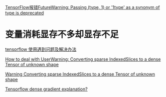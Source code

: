 [TensorFlow报错FutureWarning: Passing (type, 1) or '1type' as a synonym of type is deprecated](https://blog.csdn.net/kobe_academy/article/details/99706595)



# 变量消耗显存不多却显存不足

[tensorflow 使用遇到问题及解决办法](https://blog.csdn.net/LaineGates/article/details/78974660)

[How to deal with UserWarning: Converting sparse IndexedSlices to a dense Tensor of unknown shape](https://stackoverflow.com/questions/45882401/how-to-deal-with-userwarning-converting-sparse-indexedslices-to-a-dense-tensor)

[Warning Converting sparse IndexedSlices to a dense Tensor of unknown shape]([http://www.iterate.site/post/01-%E6%95%B0%E5%AD%97%E7%9A%84%E5%BC%A0%E5%8A%9B/02-%E6%9C%BA%E5%99%A8%E5%AD%A6%E4%B9%A0/02-%E6%9C%BA%E5%99%A8%E5%AD%A6%E4%B9%A0%E5%B7%A5%E5%85%B7%E4%BD%BF%E7%94%A8/10-%E6%B7%B1%E5%BA%A6%E5%AD%A6%E4%B9%A0%E6%A1%86%E6%9E%B6/02-tensorflow/warning-converting-sparse-indexedslices-to-a-dense-tensor-of-unknown-shape/](http://www.iterate.site/post/01-数字的张力/02-机器学习/02-机器学习工具使用/10-深度学习框架/02-tensorflow/warning-converting-sparse-indexedslices-to-a-dense-tensor-of-unknown-shape/))

[Tensorflow dense gradient explanation?](https://stackoverflow.com/questions/35892412/tensorflow-dense-gradient-explanation)



